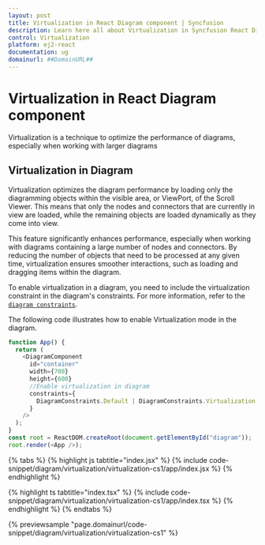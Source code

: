 ```yaml
---
layout: post
title: Virtualization in React Diagram component | Syncfusion
description: Learn here all about Virtualization in Syncfusion React Diagram component of Syncfusion Essential JS 2 and more.
control: Virtualization 
platform: ej2-react
documentation: ug
domainurl: ##DomainURL##
---
```


# Virtualization in React Diagram component

Virtualization is a technique to optimize the performance of diagrams, especially when working with larger diagrams

## Virtualization in Diagram

Virtualization optimizes the diagram performance by loading only the diagramming objects within the visible area, or ViewPort, of the Scroll Viewer. This means that only the nodes and connectors that are currently in view are loaded, while the remaining objects are loaded dynamically as they come into view.

This feature significantly enhances performance, especially when working with diagrams containing a large number of nodes and connectors. By reducing the number of objects that need to be processed at any given time, virtualization ensures smoother interactions, such as loading and dragging items within the diagram.

To enable virtualization in a diagram, you need to include the virtualization constraint in the diagram's constraints. For more information, refer to the  [`diagram constraints`](https://ej2.syncfusion.com/react/documentation/api/diagram/#constraints).

The following code illustrates how to enable Virtualization mode in the diagram.

```js
function App() {
  return (
    <DiagramComponent
      id="container"
      width={700}
      height={600}
      //Enable virtualization in diagram
      constraints={
        DiagramConstraints.Default | DiagramConstraints.Virtualization
      }
    />
  );
}
const root = ReactDOM.createRoot(document.getElementById("diagram"));
root.render(<App />);
```


{% tabs %}
{% highlight js tabtitle="index.jsx" %}
{% include code-snippet/diagram/virtualization/virtualization-cs1/app/index.jsx %}
{% endhighlight %}

{% highlight ts tabtitle="index.tsx" %}
{% include code-snippet/diagram/virtualization/virtualization-cs1/app/index.tsx %}
{% endhighlight %}
{% endtabs %}

 {% previewsample "page.domainurl/code-snippet/diagram/virtualization/virtualization-cs1" %}
